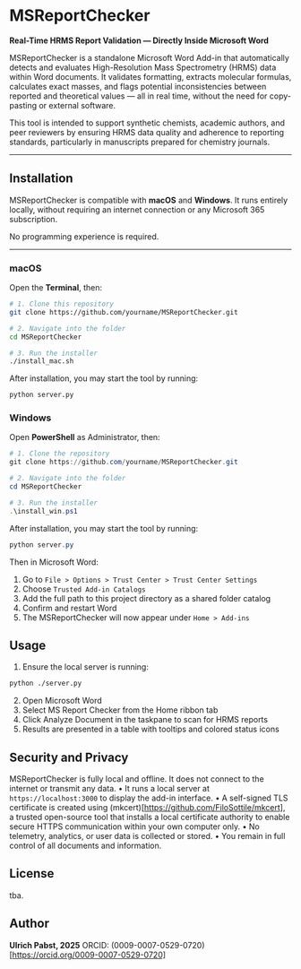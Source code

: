 # MSReportChecker

**Real-Time HRMS Report Validation — Directly Inside Microsoft Word**

MSReportChecker is a standalone Microsoft Word Add-in that automatically detects and evaluates High-Resolution Mass Spectrometry (HRMS) data within Word documents. It validates formatting, extracts molecular formulas, calculates exact masses, and flags potential inconsistencies between reported and theoretical values — all in real time, without the need for copy-pasting or external software.

This tool is intended to support synthetic chemists, academic authors, and peer reviewers by ensuring HRMS data quality and adherence to reporting standards, particularly in manuscripts prepared for chemistry journals.

---

## Installation

MSReportChecker is compatible with **macOS** and **Windows**. It runs entirely locally, without requiring an internet connection or any Microsoft 365 subscription.

No programming experience is required.

---

### macOS

Open the **Terminal**, then:

```bash
# 1. Clone this repository
git clone https://github.com/yourname/MSReportChecker.git

# 2. Navigate into the folder
cd MSReportChecker

# 3. Run the installer
./install_mac.sh
```
After installation, you may start the tool by running:
```bash
python server.py
```

### Windows

Open **PowerShell** as Administrator, then:

```powershell
# 1. Clone the repository
git clone https://github.com/yourname/MSReportChecker.git

# 2. Navigate into the folder
cd MSReportChecker

# 3. Run the installer
.\install_win.ps1
```
After installation, you may start the tool by running:
```powershell
python server.py
```

Then in Microsoft Word:
1.	Go to `File > Options > Trust Center > Trust Center Settings`
2.	Choose `Trusted Add-in Catalogs`
3.	Add the full path to this project directory as a shared folder catalog
4.	Confirm and restart Word
5.	The MSReportChecker will now appear under `Home > Add-ins`


## Usage

1.  Ensure the local server is running:
```bash
python ./server.py
```
2.	Open Microsoft Word
3.	Select MS Report Checker from the Home ribbon tab
4.	Click Analyze Document in the taskpane to scan for HRMS reports
5.	Results are presented in a table with tooltips and colored status icons

## Security and Privacy

MSReportChecker is fully local and offline. It does not connect to the internet or transmit any data.
	•	It runs a local server at `https://localhost:3000` to display the add-in interface.
	•	A self-signed TLS certificate is created using (mkcert)[https://github.com/FiloSottile/mkcert], a trusted open-source tool that installs a local certificate authority to enable secure HTTPS communication within your own computer only.
	•	No telemetry, analytics, or user data is collected or stored.
	•	You remain in full control of all documents and information.

## License

tba.

## Author

**Ulrich Pabst, 2025**
ORCID: (0009-0007-0529-0720)[https://orcid.org/0009-0007-0529-0720]









